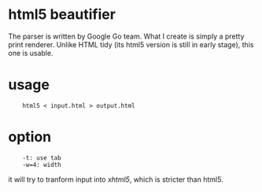 # html5 beautifier

The parser is written by Google Go team. What I create is simply a pretty print renderer.
Unlike HTML tidy (its html5 version is still in early stage), this one is usable.

# usage 

```
	html5 < input.html > output.html	
```

# option

```
	-t: use tab
	-w=4: width
```

it will try to tranform input into *xhtml5*, which is stricter than html5.
